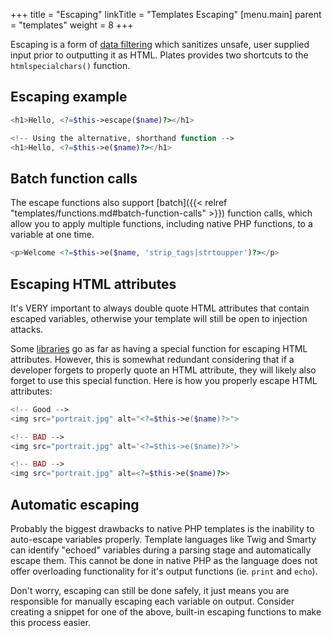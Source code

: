 +++
title = "Escaping"
linkTitle = "Templates Escaping"
[menu.main]
parent = "templates"
weight = 8
+++

Escaping is a form of [data filtering](http://www.phptherightway.com/#data_filtering) which sanitizes unsafe, user supplied input prior to outputting it as HTML. Plates provides two shortcuts to the `htmlspecialchars()` function.

## Escaping example

```php
<h1>Hello, <?=$this->escape($name)?></h1>

<!-- Using the alternative, shorthand function -->
<h1>Hello, <?=$this->e($name)?></h1>
```

## Batch function calls

The escape functions also support [batch]({{< relref "templates/functions.md#batch-function-calls" >}}) function calls, which allow you to apply multiple functions, including native PHP functions, to a variable at one time.

```php
<p>Welcome <?=$this->e($name, 'strip_tags|strtoupper')?></p>
```

## Escaping HTML attributes

<p class="message-notice">It's VERY important to always double quote HTML attributes that contain escaped variables, otherwise your template will still be open to injection attacks.</p>

Some [libraries](http://framework.zend.com/manual/2.1/en/modules/zend.escaper.escaping-html-attributes.html) go as far as having a special function for escaping HTML attributes. However, this is somewhat redundant considering that if a developer forgets to properly quote an HTML attribute, they will likely also forget to use this special function. Here is how you properly escape HTML attributes:

```php
<!-- Good -->
<img src="portrait.jpg" alt="<?=$this->e($name)?>">

<!-- BAD -->
<img src="portrait.jpg" alt='<?=$this->e($name)?>'>

<!-- BAD -->
<img src="portrait.jpg" alt=<?=$this->e($name)?>>
```

## Automatic escaping

Probably the biggest drawbacks to native PHP templates is the inability to auto-escape variables properly. Template languages like Twig and Smarty can identify "echoed" variables during a parsing stage and automatically escape them. This cannot be done in native PHP as the language does not offer overloading functionality for it's output functions (ie. `print` and `echo`).

Don't worry, escaping can still be done safely, it just means you are responsible for manually escaping each variable on output. Consider creating a snippet for one of the above, built-in escaping functions to make this process easier.
